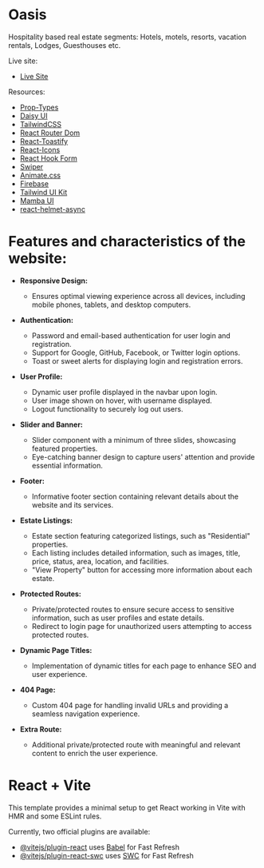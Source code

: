 # Oasis

Hospitality based real estate segments: Hotels, motels, resorts, vacation rentals, Lodges, Guesthouses etc.

Live site:

- [Live Site]()


Resources:

- [Prop-Types](https://www.npmjs.com/package/prop-types)
- [Daisy UI](https://daisyui.com/)
- [TailwindCSS](https://tailwindcss.com/)
- [React Router Dom](https://reactrouter.com/en/main)
- [React-Toastify](https://github.com/fkhadra/react-toastify#readme)
- [React-Icons](https://react-icons.github.io/react-icons/)
- [React Hook Form](https://react-hook-form.com/)
- [Swiper](https://swiperjs.com/)
- [Animate.css](https://animate.style/)
- [Firebase](https://console.firebase.google.com)
- [Tailwind UI Kit](https://tuk.dev/components)
- [Mamba UI](https://mambaui.com/)
- [react-helmet-async](https://www.npmjs.com/package/react-helmet-async)


# Features and characteristics of the website:

- **Responsive Design:**
  - Ensures optimal viewing experience across all devices, including mobile phones, tablets, and desktop computers.

- **Authentication:**
  - Password and email-based authentication for user login and registration.
  - Support for Google, GitHub, Facebook, or Twitter login options.
  - Toast or sweet alerts for displaying login and registration errors.

- **User Profile:**
  - Dynamic user profile displayed in the navbar upon login.
  - User image shown on hover, with username displayed.
  - Logout functionality to securely log out users.

- **Slider and Banner:**
  - Slider component with a minimum of three slides, showcasing featured properties.
  - Eye-catching banner design to capture users' attention and provide essential information.

- **Footer:**
  - Informative footer section containing relevant details about the website and its services.

- **Estate Listings:**
  - Estate section featuring categorized listings, such as "Residential" properties.
  - Each listing includes detailed information, such as images, title, price, status, area, location, and facilities.
  - "View Property" button for accessing more information about each estate.

- **Protected Routes:**
  - Private/protected routes to ensure secure access to sensitive information, such as user profiles and estate details.
  - Redirect to login page for unauthorized users attempting to access protected routes.

- **Dynamic Page Titles:**
  - Implementation of dynamic titles for each page to enhance SEO and user experience.

- **404 Page:**
  - Custom 404 page for handling invalid URLs and providing a seamless navigation experience.

- **Extra Route:**
  - Additional private/protected route with meaningful and relevant content to enrich the user experience.



# React + Vite

This template provides a minimal setup to get React working in Vite with HMR and some ESLint rules.

Currently, two official plugins are available:

- [@vitejs/plugin-react](https://github.com/vitejs/vite-plugin-react/blob/main/packages/plugin-react/README.md) uses [Babel](https://babeljs.io/) for Fast Refresh
- [@vitejs/plugin-react-swc](https://github.com/vitejs/vite-plugin-react-swc) uses [SWC](https://swc.rs/) for Fast Refresh
